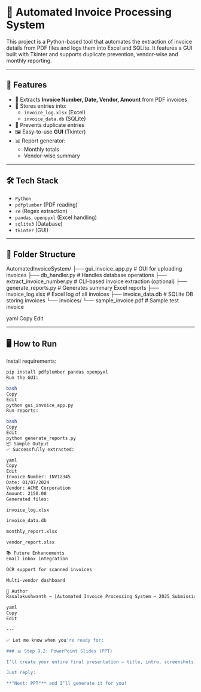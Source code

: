 # 🧾 Automated Invoice Processing System

This project is a Python-based tool that automates the extraction of invoice details from PDF files and logs them into Excel and SQLite. It features a GUI built with Tkinter and supports duplicate prevention, vendor-wise and monthly reporting.

---

## 📌 Features

- 📄 Extracts **Invoice Number, Date, Vendor, Amount** from PDF invoices
- 💾 Stores entries into:
  - `invoice_log.xlsx` (Excel)
  - `invoice_data.db` (SQLite)
- 🧠 Prevents duplicate entries
- 🖼️ Easy-to-use **GUI** (Tkinter)
- 📊 Report generator:
  - Monthly totals
  - Vendor-wise summary

---

## 🛠️ Tech Stack

- `Python`
- `pdfplumber` (PDF reading)
- `re` (Regex extraction)
- `pandas`, `openpyxl` (Excel handling)
- `sqlite3` (Database)
- `tkinter` (GUI)

---

## 📁 Folder Structure

AutomatedInvoiceSystem/
├── gui_invoice_app.py # GUI for uploading invoices
├── db_handler.py # Handles database operations
├── extract_invoice_number.py # CLI-based invoice extraction (optional)
├── generate_reports.py # Generates summary Excel reports
├── invoice_log.xlsx # Excel log of all invoices
├── invoice_data.db # SQLite DB storing invoices
└── invoices/
└── sample_invoice.pdf # Sample test invoice

yaml
Copy
Edit

---

## 🖥️ How to Run

Install requirements:

```bash
pip install pdfplumber pandas openpyxl
Run the GUI:

bash
Copy
Edit
python gui_invoice_app.py
Run reports:

bash
Copy
Edit
python generate_reports.py
📦 Sample Output
✅ Successfully extracted:

yaml
Copy
Edit
Invoice Number: INV12345
Date: 01/07/2024
Vendor: ACME Corporation
Amount: 2150.00
Generated files:

invoice_log.xlsx

invoice_data.db

monthly_report.xlsx

vendor_report.xlsx

📚 Future Enhancements
Email inbox integration

OCR support for scanned invoices

Multi-vendor dashboard

🙋 Author
Rasalakushwanth – [Automated Invoice Processing System – 2025 Submission]

yaml
Copy
Edit

---

✅ Let me know when you're ready for:

### 📊 Step 9.2: PowerPoint Slides (PPT)

I’ll create your entire final presentation — title, intro, screenshots, flowchart, demo, and conclusion — in clean, college format.

Just reply:

**"Next: PPT"** and I’ll generate it for you!
